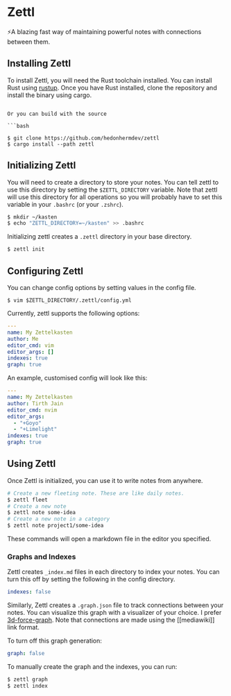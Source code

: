 # Zettl
⚡️A blazing fast way of maintaining powerful notes with connections between them.

## Installing Zettl

To install Zettl, you will need the Rust toolchain installed. You can install Rust using [rustup](https://rustup.rs). Once you have Rust installed, clone the repository and install the binary using cargo.

```

Or you can build with the source

```bash

$ git clone https://github.com/hedonhermdev/zettl
$ cargo install --path zettl
```

## Initializing Zettl
You will need to create a directory to store your notes. You can tell zettl to use this directory  by setting the `$ZETTL_DIRECTORY` variable. Note that zettl will use this directory for all operations so you will probably have to set this variable in your `.bashrc` (or your `.zshrc`).

```bash
$ mkdir ~/kasten
$ echo "ZETTL_DIRECTORY=~/kasten" >> .bashrc
```

Initializing zettl creates a `.zettl` directory in your base directory.
```bash
$ zettl init
```

## Configuring Zettl
You can change config options by setting values in the config file.
```
$ vim $ZETTL_DIRECTORY/.zettl/config.yml
```

Currently, zettl supports the following options:

```yaml
---
name: My Zettelkasten
author: Me
editor_cmd: vim
editor_args: []
indexes: true
graph: true
```

An example, customised config will look like this:

```yaml
---
name: My Zettelkasten
author: Tirth Jain
editor_cmd: nvim
editor_args:
  - "+Goyo"
  - "+Limelight"
indexes: true
graph: true
```

## Using Zettl

Once Zettl is initialized, you can use it to write notes from anywhere.

```bash
# Create a new fleeting note. These are like daily notes.
$ zettl fleet
# Create a new note
$ zettl note some-idea
# Create a new note in a category
$ zettl note project1/some-idea
```
These commands will open a markdown file in the editor you specified. 


### Graphs and Indexes

Zettl creates `_index.md` files in each directory to index your notes. You can turn this off by setting the following in the config directory.

```yaml
indexes: false
```

Similarly, Zettl creates a `.graph.json` file to track connections between your notes. You can visualize this graph with a visualizer of your choice. I prefer [3d-force-graph](https://github.com/vasturiano/3d-force-graph). Note that connections are made using the [[mediawiki]] link format. 

To turn off this graph generation: 
```yaml
graph: false
```

To manually create the graph and the indexes, you can run:

```bash
$ zettl graph
$ zettl index
```
